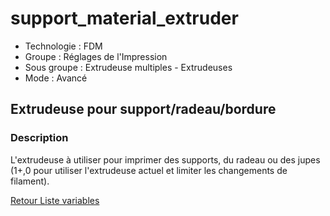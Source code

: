 # support_material_extruder

* Technologie : FDM
* Groupe : Réglages de l'Impression
* Sous groupe : Extrudeuse multiples - Extrudeuses
* Mode : Avancé

## Extrudeuse pour support/radeau/bordure

### Description

L'extrudeuse à utiliser pour imprimer des supports, du radeau ou des jupes (1+,0 pour utiliser l'extrudeuse actuel et limiter les changements de filament).

[Retour Liste variables](variable_list.md)